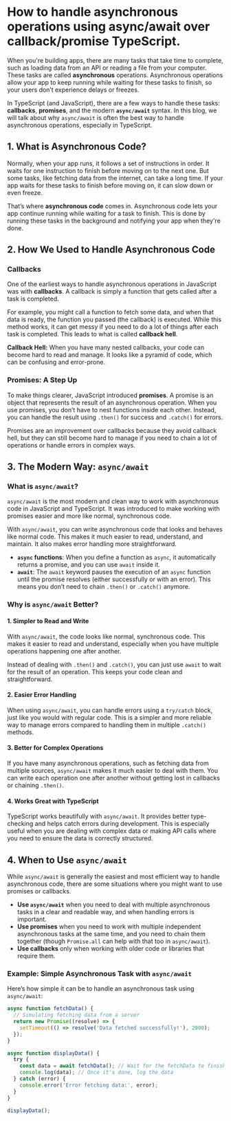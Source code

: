 # How to handle asynchronous operations using async/await over callback/promise TypeScript.

When you're building apps, there are many tasks that take time to complete, such as loading data from an API or reading a file from your computer. These tasks are called **asynchronous** operations. Asynchronous operations allow your app to keep running while waiting for these tasks to finish, so your users don’t experience delays or freezes.

In TypeScript (and JavaScript), there are a few ways to handle these tasks: **callbacks**, **promises**, and the modern **`async/await`** syntax. In this blog, we will talk about why `async/await` is often the best way to handle asynchronous operations, especially in TypeScript.

## 1. What is Asynchronous Code?

Normally, when your app runs, it follows a set of instructions in order. It waits for one instruction to finish before moving on to the next one. But some tasks, like fetching data from the internet, can take a long time. If your app waits for these tasks to finish before moving on, it can slow down or even freeze.

That’s where **asynchronous code** comes in. Asynchronous code lets your app continue running while waiting for a task to finish. This is done by running these tasks in the background and notifying your app when they're done.

## 2. How We Used to Handle Asynchronous Code

### **Callbacks**

One of the earliest ways to handle asynchronous operations in JavaScript was with **callbacks**. A callback is simply a function that gets called after a task is completed. 

For example, you might call a function to fetch some data, and when that data is ready, the function you passed (the callback) is executed. While this method works, it can get messy if you need to do a lot of things after each task is completed. This leads to what is called **callback hell**.

**Callback Hell:** When you have many nested callbacks, your code can become hard to read and manage. It looks like a pyramid of code, which can be confusing and error-prone.

### **Promises: A Step Up**

To make things clearer, JavaScript introduced **promises**. A promise is an object that represents the result of an asynchronous operation. When you use promises, you don’t have to nest functions inside each other. Instead, you can handle the result using `.then()` for success and `.catch()` for errors.

Promises are an improvement over callbacks because they avoid callback hell, but they can still become hard to manage if you need to chain a lot of operations or handle errors in complex ways.

## 3. The Modern Way: `async/await`

### **What is `async/await`?**

`async/await` is the most modern and clean way to work with asynchronous code in JavaScript and TypeScript. It was introduced to make working with promises easier and more like normal, synchronous code.

With `async/await`, you can write asynchronous code that looks and behaves like normal code. This makes it much easier to read, understand, and maintain. It also makes error handling more straightforward.

- **`async` functions**: When you define a function as `async`, it automatically returns a promise, and you can use `await` inside it.
- **`await`**: The `await` keyword pauses the execution of an `async` function until the promise resolves (either successfully or with an error). This means you don’t need to chain `.then()` or `.catch()` anymore.

### **Why is `async/await` Better?**

#### **1. Simpler to Read and Write**

With `async/await`, the code looks like normal, synchronous code. This makes it easier to read and understand, especially when you have multiple operations happening one after another.

Instead of dealing with `.then()` and `.catch()`, you can just use `await` to wait for the result of an operation. This keeps your code clean and straightforward.

#### **2. Easier Error Handling**

When using `async/await`, you can handle errors using a `try/catch` block, just like you would with regular code. This is a simpler and more reliable way to manage errors compared to handling them in multiple `.catch()` methods.

#### **3. Better for Complex Operations**

If you have many asynchronous operations, such as fetching data from multiple sources, `async/await` makes it much easier to deal with them. You can write each operation one after another without getting lost in callbacks or chaining `.then()`.

#### **4. Works Great with TypeScript**

TypeScript works beautifully with `async/await`. It provides better type-checking and helps catch errors during development. This is especially useful when you are dealing with complex data or making API calls where you need to ensure the data is correctly structured.

## 4. When to Use `async/await`

While `async/await` is generally the easiest and most efficient way to handle asynchronous code, there are some situations where you might want to use promises or callbacks. 

- **Use `async/await`** when you need to deal with multiple asynchronous tasks in a clear and readable way, and when handling errors is important.
- **Use promises** when you need to work with multiple independent asynchronous tasks at the same time, and you need to chain them together (though `Promise.all` can help with that too in `async/await`).
- **Use callbacks** only when working with older code or libraries that require them.

### Example: Simple Asynchronous Task with `async/await`

Here’s how simple it can be to handle an asynchronous task using `async/await`:

```typescript
async function fetchData() {
  // Simulating fetching data from a server
  return new Promise((resolve) => {
    setTimeout(() => resolve('Data fetched successfully!'), 2000);
  });
}

async function displayData() {
  try {
    const data = await fetchData(); // Wait for the fetchData to finish
    console.log(data); // Once it's done, log the data
  } catch (error) {
    console.error('Error fetching data:', error);
  }
}

displayData();
